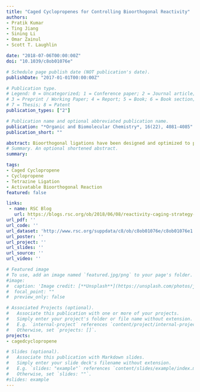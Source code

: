 ```yaml
---
title: "Caged Cyclopropenes for Controlling Bioorthogonal Reactivity"
authors:
- Pratik Kumar
- Ting Jiang
- Sining Li
- Omar Zainul
- Scott T. Laughlin

date: "2018-07-06T00:00:00Z"
doi: "10.1039/c8ob01076e"

# Schedule page publish date (NOT publication's date).
publishDate: "2017-01-01T00:00:00Z"

# Publication type.
# Legend: 0 = Uncategorized; 1 = Conference paper; 2 = Journal article;
# 3 = Preprint / Working Paper; 4 = Report; 5 = Book; 6 = Book section;
# 7 = Thesis; 8 = Patent
publication_types: ["2"]

# Publication name and optional abbreviated publication name.
publication: "*Organic and Biomolecular Chemistry*, 16(22), 4081-4085"
publication_short: ""

abstract: Bioorthogonal ligations have been designed and optimized to provide new experimental avenues for understanding biological systems. Generally, these optimizations have focused on improving reaction rates and orthogonality to both biology and other members of the bioorthogonal reaction repertoire. Less well explored are reactions that permit control of bioorthogonal reactivity in space and time. Here we describe a strategy that enables modular control of the cyclopropene-tetrazine ligation. We developed 3-N-substituted spirocyclopropenes that are designed to be unreactive towards 1,2,4,5-tetrazines when bulky N-protecting groups sterically prohibit the tetrazine's approach, and reactive once the groups are removed. We describe the synthesis of 3-N spirocyclopropenes with an appended electron withdrawing group to promote stability. Modification of the cyclopropene 3-N with a bulky, light-cleavable caging group was effective at stifling its reaction with tetrazine, and the caged cyclopropene was resistant to reaction with biological nucleophiles. As expected, upon removal of the light-labile group, the 3-N cyclopropene reacted with tetrazine to form the expected ligation product both in solution and on a tetrazine-modified protein. This reactivity caging strategy leverages the popular carbamate protecting group linkage, enabling the use of diverse caging groups to tailor the reaction's activation modality for specific applications.
# Summary. An optional shortened abstract.
summary:

tags:
- Caged Cyclopropene
- Cyclopropene
- Tetrazine Ligation
- Activatable Bioorthogonal Reaction
featured: false

links:
 - name: RSC Blog
   url: https://blogs.rsc.org/ob/2018/06/08/reactivity-caging-strategy-for-controlling-bioorthogonal-reactivity/
url_pdf: ''
url_code: ''
url_dataset: 'http://www.rsc.org/suppdata/c8/ob/c8ob01076e/c8ob01076e1.pdf'
url_poster: ''
url_project: ''
url_slides: ''
url_source: ''
url_video: ''

# Featured image
# To use, add an image named `featured.jpg/png` to your page's folder.
#image:
#  caption: 'Image credit: [**Unsplash**](https://unsplash.com/photos/jdD8gXaTZsc)'
#  focal_point: ""
#  preview_only: false

# Associated Projects (optional).
#   Associate this publication with one or more of your projects.
#   Simply enter your project's folder or file name without extension.
#   E.g. `internal-project` references `content/project/internal-project/index.md`.
#   Otherwise, set `projects: []`.
projects:
- cagedcyclopropene

# Slides (optional).
#   Associate this publication with Markdown slides.
#   Simply enter your slide deck's filename without extension.
#   E.g. `slides: "example"` references `content/slides/example/index.md`.
#   Otherwise, set `slides: ""`.
#slides: example
---
```

